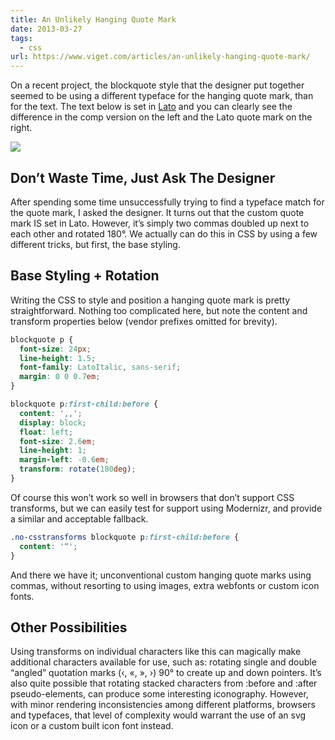 ```yaml
---
title: An Unlikely Hanging Quote Mark
date: 2013-03-27
tags:
  - css
url: https://www.viget.com/articles/an-unlikely-hanging-quote-mark/
---
```


On a recent project, the blockquote style that the designer put together seemed to be using a different typeface for the hanging quote mark, than for the text. The text below is set in [Lato](http://www.latofonts.com/) and you can clearly see the difference in the comp version on the left and the Lato quote mark on the right.

![](https://viget.com/uploads/image/blog/quotes.png)

## Don’t Waste Time, Just Ask The Designer

After spending some time unsuccessfully trying to find a typeface match for the quote mark, I asked the designer. It turns out that the custom quote mark IS set in Lato. However, it’s simply two commas doubled up next to each other and rotated 180°. We actually can do this in CSS by using a few different tricks, but first, the base styling.

## Base Styling + Rotation

Writing the CSS to style and position a hanging quote mark is pretty straightforward. Nothing too complicated here, but note the content and transform properties below (vendor prefixes omitted for brevity).

```css
blockquote p {
  font-size: 24px;
  line-height: 1.5;
  font-family: LatoItalic, sans-serif;
  margin: 0 0 0.7em;
}

blockquote p:first-child:before {
  content: ',,';
  display: block;
  float: left;
  font-size: 2.6em;
  line-height: 1;
  margin-left: -0.6em;
  transform: rotate(180deg);
}
```

Of course this won’t work so well in browsers that don’t support CSS transforms, but we can easily test for support using Modernizr, and provide a similar and acceptable fallback.

```css
.no-csstransforms blockquote p:first-child:before {
  content: '“';
}
```

And there we have it; unconventional custom hanging quote marks using commas, without resorting to using images, extra webfonts or custom icon fonts.

## Other Possibilities

Using transforms on individual characters like this can magically make additional characters available for use, such as: rotating single and double “angled” quotation marks (‹, «, », ›) 90° to create up and down pointers. It’s also quite possible that rotating stacked characters from :before and :after pseudo-elements, can produce some interesting iconography. However, with minor rendering inconsistencies among different platforms, browsers and typefaces, that level of complexity would warrant the use of an svg icon or a custom built icon font instead.
